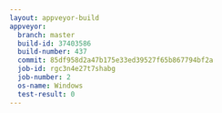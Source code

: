```yaml
---
layout: appveyor-build
appveyor:
  branch: master
  build-id: 37403586
  build-number: 437
  commit: 85df958d2a47b175e33ed39527f65b867794bf2a
  job-id: rgc3n4e27t7shabg
  job-number: 2
  os-name: Windows
  test-result: 0
---
```


